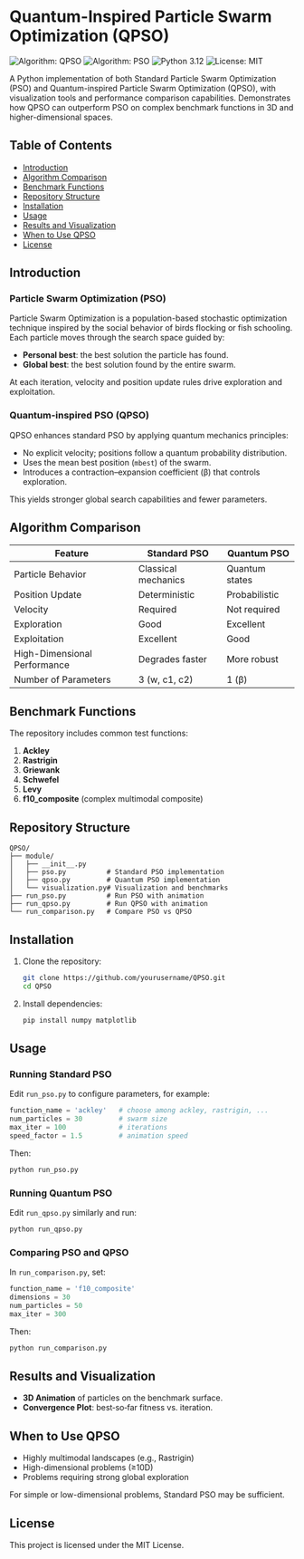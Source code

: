 # Quantum-Inspired Particle Swarm Optimization (QPSO)

![Algorithm: QPSO](https://img.shields.io/badge/Algorithm-QPSO-blue) ![Algorithm: PSO](https://img.shields.io/badge/Algorithm-PSO-blue) ![Python 3.12](https://img.shields.io/badge/Python-3.12%2B-green) ![License: MIT](https://img.shields.io/badge/License-MIT-yellow)

A Python implementation of both Standard Particle Swarm Optimization (PSO) and Quantum-inspired Particle Swarm Optimization (QPSO), with visualization tools and performance comparison capabilities. Demonstrates how QPSO can outperform PSO on complex benchmark functions in 3D and higher-dimensional spaces.

## Table of Contents

- [Introduction](#introduction)
- [Algorithm Comparison](#algorithm-comparison)
- [Benchmark Functions](#benchmark-functions)
- [Repository Structure](#repository-structure)
- [Installation](#installation)
- [Usage](#usage)
- [Results and Visualization](#results-and-visualization)
- [When to Use QPSO](#when-to-use-qpso)
- [License](#license)

## Introduction

### Particle Swarm Optimization (PSO)

Particle Swarm Optimization is a population-based stochastic optimization technique inspired by the social behavior of birds flocking or fish schooling. Each particle moves through the search space guided by:

- **Personal best**: the best solution the particle has found.
- **Global best**: the best solution found by the entire swarm.

At each iteration, velocity and position update rules drive exploration and exploitation.

### Quantum-inspired PSO (QPSO)

QPSO enhances standard PSO by applying quantum mechanics principles:

- No explicit velocity; positions follow a quantum probability distribution.
- Uses the mean best position (`mbest`) of the swarm.
- Introduces a contraction–expansion coefficient (β) that controls exploration.

This yields stronger global search capabilities and fewer parameters.

## Algorithm Comparison

| Feature                          | Standard PSO        | Quantum PSO       |
|----------------------------------|---------------------|-------------------|
| Particle Behavior                | Classical mechanics | Quantum states    |
| Position Update                  | Deterministic       | Probabilistic     |
| Velocity                         | Required            | Not required      |
| Exploration                      | Good                | Excellent         |
| Exploitation                     | Excellent           | Good              |
| High-Dimensional Performance     | Degrades faster     | More robust       |
| Number of Parameters             | 3 (w, c1, c2)       | 1 (β)             |

## Benchmark Functions

The repository includes common test functions:

1. **Ackley**
2. **Rastrigin**
3. **Griewank**
4. **Schwefel**
5. **Levy**
6. **f10_composite**  (complex multimodal composite)

## Repository Structure

```
QPSO/
├── module/
│   ├── __init__.py
│   ├── pso.py          # Standard PSO implementation
│   ├── qpso.py         # Quantum PSO implementation
│   └── visualization.py# Visualization and benchmarks
├── run_pso.py          # Run PSO with animation
├── run_qpso.py         # Run QPSO with animation
└── run_comparison.py   # Compare PSO vs QPSO
```

## Installation

1. Clone the repository:

   ```bash
   git clone https://github.com/yourusername/QPSO.git
   cd QPSO
   ```

2. Install dependencies:

   ```bash
   pip install numpy matplotlib
   ```

## Usage

### Running Standard PSO

Edit `run_pso.py` to configure parameters, for example:

```python
function_name = 'ackley'   # choose among ackley, rastrigin, ...
num_particles = 30         # swarm size
max_iter = 100             # iterations
speed_factor = 1.5         # animation speed
```

Then:

```bash
python run_pso.py
```

### Running Quantum PSO

Edit `run_qpso.py` similarly and run:

```bash
python run_qpso.py
```

### Comparing PSO and QPSO

In `run_comparison.py`, set:

```python
function_name = 'f10_composite'
dimensions = 30
num_particles = 50
max_iter = 300
```

Then:

```bash
python run_comparison.py
```

## Results and Visualization

- **3D Animation** of particles on the benchmark surface.
- **Convergence Plot**: best‐so‐far fitness vs. iteration.

## When to Use QPSO

- Highly multimodal landscapes (e.g., Rastrigin)
- High-dimensional problems (≥10D)
- Problems requiring strong global exploration

For simple or low-dimensional problems, Standard PSO may be sufficient.

## License

This project is licensed under the MIT License.
